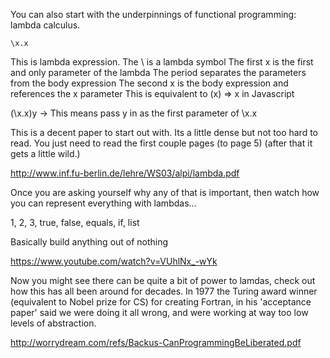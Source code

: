 You can also start with the underpinnings of functional programming: lambda calculus.

```
\x.x
```

This is lambda expression. 
The \ is a lambda symbol
The first x is the first and only parameter of the lambda
The period separates the parameters from the body expression
The second x is the body expression and references the x parameter
This is equivalent to (x) => x in Javascript

(\x.x)y -> This means pass y in as the first parameter of \x.x

This is a decent paper to start out with. Its a little dense but not too hard to read. 
You just need to read the first couple pages (to page 5) (after that it gets a little wild.)

http://www.inf.fu-berlin.de/lehre/WS03/alpi/lambda.pdf


Once you are asking yourself why any of that is important, then watch
how you can represent everything with lambdas... 

1, 2, 3, true, false, equals, if, list

Basically build anything out of nothing

https://www.youtube.com/watch?v=VUhlNx_-wYk


Now you might see there can be quite a bit of power to lamdas,
check out how this has all been around for decades.
In 1977 the Turing award winner (equivalent to Nobel prize for CS) for 
creating Fortran, in his 'acceptance paper' said we were doing it all wrong,
and were working at way too low levels of abstraction.

http://worrydream.com/refs/Backus-CanProgrammingBeLiberated.pdf
